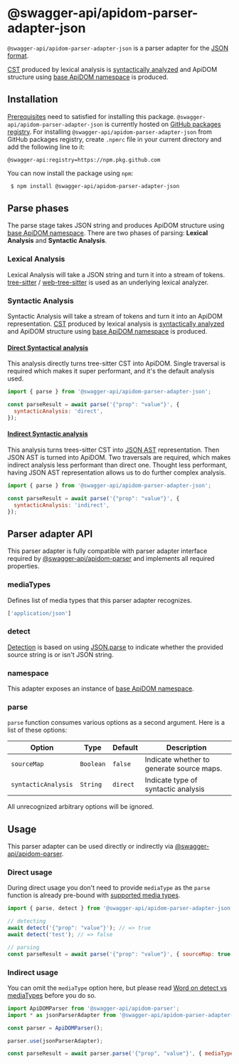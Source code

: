 # @swagger-api/apidom-parser-adapter-json

`@swagger-api/apidom-parser-adapter-json` is a parser adapter for the [JSON format](https://www.json.org/json-en.html).

[CST](https://tree-sitter.github.io/tree-sitter/using-parsers#syntax-nodes) produced by lexical analysis is [syntactically analyzed](https://github.com/swagger-api/apidom/blob/main/packages/apidom-parser-adapter-json/src/syntactic-analysis) and
ApiDOM structure using [base ApiDOM namespace](https://github.com/swagger-api/apidom/tree/main/packages/apidom#base-namespace) is produced.

## Installation

[Prerequisites](https://github.com/swagger-api/apidom/blob/main/README.md#prerequisites) need to satisfied for installing this package.
`@swagger-api/apidom-parser-adapter-json` is currently hosted on [GitHub packages registry](https://docs.github.com/en/packages/learn-github-packages/introduction-to-github-packages).
For installing `@swagger-api/apidom-parser-adapter-json` from GitHub packages registry, create `.npmrc` file in your current directory and add
the following line to it:

```
@swagger-api:registry=https://npm.pkg.github.com
```

You can now install the package using `npm`:

```sh
 $ npm install @swagger-api/apidom-parser-adapter-json
```

## Parse phases

The parse stage takes JSON string and produces ApiDOM structure using [base ApiDOM namespace](https://github.com/swagger-api/apidom/tree/main/packages/apidom#base-namespace).
There are two phases of parsing: **Lexical Analysis** and **Syntactic Analysis**.

### Lexical Analysis

Lexical Analysis will take a JSON string and turn it into a stream of tokens.
[tree-sitter](https://www.npmjs.com/package/tree-sitter) / [web-tree-sitter](https://www.npmjs.com/package/web-tree-sitter) is used as an underlying lexical analyzer.

### Syntactic Analysis

Syntactic Analysis will take a stream of tokens and turn it into an ApiDOM representation.
[CST](https://tree-sitter.github.io/tree-sitter/using-parsers#syntax-nodes) produced by lexical analysis is [syntactically analyzed](https://github.com/swagger-api/apidom/blob/main/packages/apidom-parser-adapter-json/src/syntactic-analysis)
and ApiDOM structure using [base ApiDOM namespace](https://github.com/swagger-api/apidom/tree/main/packages/apidom#base-namespace) is produced.

#### [Direct Syntactical analysis](https://github.com/swagger-api/apidom/blob/main/packages/apidom-parser-adapter-json/src/syntactic-analysis/direct)

This analysis directly turns tree-sitter CST into ApiDOM. Single traversal is required which makes
it super performant, and it's the default analysis used.

```js
import { parse } from '@swagger-api/apidom-parser-adapter-json';

const parseResult = await parse('{"prop": "value"}', {
  syntacticAnalysis: 'direct',
});
```

#### [Indirect Syntactic analysis]((https://github.com/swagger-api/apidom/blob/main/packages/apidom-parser-adapter-json/src/syntactic-analysis/indirect))

This analysis turns trees-sitter CST into [JSON AST](https://github.com/swagger-api/apidom/tree/main/packages/apidom-ast#json-ast-nodes) representation.
Then JSON AST is turned into ApiDOM. Two traversals are required, which makes indirect analysis less performant than direct one.
Thought less performant, having JSON AST representation allows us to do further complex analysis.

```js
import { parse } from '@swagger-api/apidom-parser-adapter-json';

const parseResult = await parse('{"prop": "value"}', {
  syntacticAnalysis: 'indirect',
});
```

## Parser adapter API

This parser adapter is fully compatible with parser adapter interface required by [@swagger-api/apidom-parser](https://github.com/swagger-api/apidom/tree/main/packages/apidom-parser#mounting-parser-adapters)
and implements all required properties.

### mediaTypes

Defines list of media types that this parser adapter recognizes.

```js
['application/json']
```

### detect

[Detection](https://github.com/swagger-api/apidom/blob/main/packages/apidom-parser-adapter-json/src/adapter.ts#L3) is based on using [JSON.parse](https://developer.mozilla.org/en-US/docs/Web/JavaScript/Reference/Global_Objects/JSON/parse) to indicate whether the provided source string is or isn't JSON string.

### namespace

This adapter exposes an instance of [base ApiDOM namespace](https://github.com/swagger-api/apidom/tree/main/packages/apidom#base-namespace).

### parse

`parse` function consumes various options as a second argument. Here is a list of these options:

Option | Type | Default | Description
--- | --- | --- | ---
<a name="sourceMap"></a>`sourceMap` | `Boolean` | `false` | Indicate whether to generate source maps.
<a name="syntacticAnalysis"></a>`syntacticAnalysis` | `String` | `direct` | Indicate type of syntactic analysis

All unrecognized arbitrary options will be ignored.

## Usage

This parser adapter can be used directly or indirectly via [@swagger-api/apidom-parser](https://github.com/swagger-api/apidom/tree/main/packages/apidom-parser).

### Direct usage

During direct usage you don't need to provide `mediaType` as the `parse` function is already pre-bound
with [supported media types](#mediatypes).

```js
import { parse, detect } from '@swagger-api/apidom-parser-adapter-json';

// detecting
await detect('{"prop": "value"}'); // => true
await detect('test'); // => false

// parsing
const parseResult = await parse('{"prop": "value"}', { sourceMap: true });
```

### Indirect usage

You can omit the `mediaType` option here, but please read [Word on detect vs mediaTypes](https://github.com/swagger-api/apidom/tree/main/packages/apidom-parser#word-on-detect-vs-mediatypes) before you do so.

```js
import ApiDOMParser from '@swagger-api/apidom-parser';
import * as jsonParserAdapter from '@swagger-api/apidom-parser-adapter-json';

const parser = ApiDOMParser();

parser.use(jsonParserAdapter);

const parseResult = await parser.parse('{"prop", "value"}', { mediaType: jsonParserAdapter.mediaTypes.latest('json') });
```
